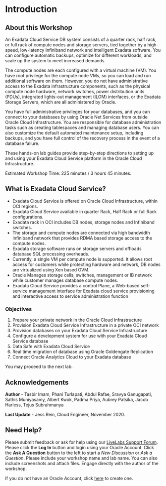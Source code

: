 # Introduction

## About this Workshop

An Exadata Cloud Service DB system consists of a quarter rack, half rack, or full rack of compute nodes and storage servers, tied together by a high-speed, low-latency Infiniband network and intelligent Exadata software. You can configure automatic backups, optimize for different workloads, and scale up the system to meet increased demands.

The compute nodes are each configured with a virtual machine (VM). You have root privilege for the compute node VMs, so you can load and run additional software on them. However, you do not have administrative access to the Exadata infrastructure components, such as the physical compute node hardware, network switches, power distribution units (PDUs), integrated lights-out management (ILOM) interfaces, or the Exadata Storage Servers, which are all administered by Oracle.

You have full administrative privileges for your databases, and you can connect to your databases by using Oracle Net Services from outside Oracle Cloud Infrastructure. You are responsible for database administration tasks such as creating tablespaces and managing database users. You can also customize the default automated maintenance setup, including backups, and you have full control of the recovery process in the event of a database failure.

These hands-on lab guides provide step-by-step directions to setting up and using your Exadata Cloud Service platform in the Oracle Cloud Infrastructure.

Estimated Workshop Time: 225 minutes / 3 hours 45 minutes.

## What is Exadata Cloud Service?

* Exadata Cloud Service is offered on Oracle Cloud Infrastructure, within OCI regions.
* Exadata Cloud Service available in quarter Rack, Half Rack or full Rack configurations.
* Exadata rack in OCI includes DB nodes, storage nodes and Infiniband switches.
* The storage and compute nodes are connected via high bandwidth Infiniband network that provides RDMA based storage access to the compute nodes.
* Exadata storage software runs on storage servers and offloads database SQL processing
overheads.
* Currently, a single VM per compute node is supported. It allows root access for customers while protecting hardware and network, DB nodes are virtualized using Xen based OVM.
* Oracle Manages storage cells, switches, management or IB network while customer manages database compute nodes.
* Exadata Cloud Service provides a control Plane, a Web-based self-service management interface for Exadata cloud service provisioning and interactive access to service administration function

### Objectives

1. Prepare your private network in the Oracle Cloud Infrastructure
2. Provision Exadata Cloud Service Infrastructure in a private OCI network
3. Provision databases on your Exadata Cloud Service Infrastructure
4. Configure a development system for use with your Exadata Cloud Service database
5. Data Safe with Exadata Cloud Service
6. Real time migration of database using Oracle Goldengate Replication
7. Connect Oracle Analytics Cloud to your Exadata database

You may proceed to the next lab.

## Acknowledgements

**Author** - Tasbir Imam, Phani Turlapati, Abdul Rafae, Sravya Ganugapati, Sathis Muniyasamy, Albert Kwok, Padma Priya, Aubrey Patsika, Jacob Harless, Tejus Subrahmanya

**Last Update** - Jess Rein, Cloud Engineer, November 2020.

## Need Help?
Please submit feedback or ask for help using our [LiveLabs Support Forum](https://community.oracle.com/tech/developers/categories/livelabsdiscussions). Please click the **Log In** button and login using your Oracle Account. Click the **Ask A Question** button to the left to start a *New Discussion* or *Ask a Question*.  Please include your workshop name and lab name.  You can also include screenshots and attach files.  Engage directly with the author of the workshop.

If you do not have an Oracle Account, click [here](https://profile.oracle.com/myprofile/account/create-account.jspx) to create one.
